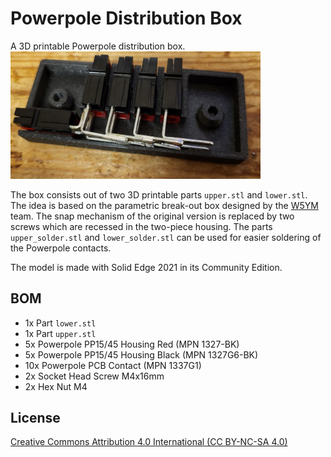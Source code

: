 # Powerpole Distribution Box

A 3D printable Powerpole distribution box.
<img src="img/soldered.png" alt="drawing" width="400"/>

The box consists out of two 3D printable parts `upper.stl` and `lower.stl`. The idea is based on the parametric break-out box designed by the [W5YM](https://www.thingiverse.com/thing:423657) team. The snap mechanism of the original version is replaced by two screws which are recessed in the two-piece housing. The parts `upper_solder.stl` and `lower_solder.stl` can be used for easier soldering of the Powerpole contacts.

The model is made with Solid Edge 2021 in its Community Edition.


## BOM

- 1x Part `lower.stl`
- 1x Part `upper.stl`
- 5x Powerpole PP15/45 Housing Red (MPN 1327-BK)
- 5x Powerpole PP15/45 Housing Black (MPN 1327G6-BK)
- 10x Powerpole PCB Contact (MPN 1337G1)
- 2x Socket Head Screw M4x16mm
- 2x Hex Nut M4


## License

[Creative Commons Attribution 4.0 International (CC BY-NC-SA 4.0)](https://creativecommons.org/licenses/by-nc-sa/4.0/)